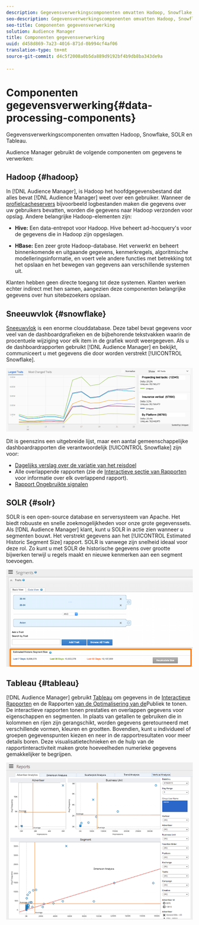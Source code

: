 ```yaml
---
description: Gegevensverwerkingscomponenten omvatten Hadoop, Snowflake, SOLR en Tableau.
seo-description: Gegevensverwerkingscomponenten omvatten Hadoop, Snowflake, SOLR en Tableau.
seo-title: Componenten gegevensverwerking
solution: Audience Manager
title: Componenten gegevensverwerking
uuid: d458d869-7a23-4016-871d-0b994cf4af06
translation-type: tm+mt
source-git-commit: d4c5f2008a0b5da889d9192bf4b9db8ba343de9a

---
```



# Componenten gegevensverwerking{#data-processing-components}

Gegevensverwerkingscomponenten omvatten Hadoop, Snowflake, SOLR en Tableau.

<!-- 

c_comproc.xml

 -->

Audience Manager gebruikt de volgende componenten om gegevens te verwerken:

## Hadoop {#hadoop}

In [!DNL Audience Manager], is Hadoop het hoofdgegevensbestand dat alles bevat [!DNL Audience Manager] weet over een gebruiker. Wanneer de [profielcacheservers](../../reference/system-components/components-data-collection.md) bijvoorbeeld logbestanden maken die gegevens over uw gebruikers bevatten, worden die gegevens naar Hadoop verzonden voor opslag. Andere belangrijke Hadoop-elementen zijn:

* **Hive:** Een data-entrepot voor Hadoop. Hive beheert ad-hocquery&#39;s voor de gegevens die in Hadoop zijn opgeslagen.

* **HBase:** Een zeer grote Hadoop-database. Het verwerkt en beheert binnenkomende en uitgaande gegevens, kenmerkregels, algoritmische modelleringsinformatie, en voert vele andere functies met betrekking tot het opslaan en het bewegen van gegevens aan verschillende systemen uit.

Klanten hebben geen directe toegang tot deze systemen. Klanten werken echter indirect met hen samen, aangezien deze componenten belangrijke gegevens over hun sitebezoekers opslaan.

## Sneeuwvlok {#snowflake}

[Sneeuwvlok](https://www.snowflake.net/) is een enorme clouddatabase. Deze tabel bevat gegevens voor veel van de dashboardgrafieken en de bijbehorende tekstvakken waarin de procentuele wijziging voor elk item in de grafiek wordt weergegeven. Als u de dashboardrapporten gebruikt [!DNL Audience Manager] en bekijkt, communiceert u met gegevens die door worden verstrekt [!UICONTROL Snowflake].



![](assets/dashboardreport.png)

Dit is geenszins een uitgebreide lijst, maar een aantal gemeenschappelijke dashboardrapporten die verantwoordelijk [!UICONTROL Snowflake] zijn voor:

* [Dagelijks verslag over de variatie van het reisdoel](/help/using/reporting/audience-optimization-reports/daily-trait-variation-report.md)
* Alle overlappende rapporten (zie de [Interactieve sectie van Rapporten](/help/using/reporting/dynamic-reports/dynamic-reports.md) voor informatie over elk overlappend rapport).
* [Rapport Ongebruikte signalen](/help/using/reporting/dynamic-reports/unused-signals.md)

## SOLR {#solr}

SOLR is een open-source database en serversysteem van Apache. Het biedt robuuste en snelle zoekmogelijkheden voor onze grote gegevenssets. Als [!DNL Audience Manager] klant, kunt u SOLR in actie zien wanneer u segmenten bouwt. Het verstrekt gegevens aan het [!UICONTROL Estimated Historic Segment Size] rapport. SOLR is vanwege zijn snelheid ideaal voor deze rol. Zo kunt u met SOLR de historische gegevens over grootte bijwerken terwijl u regels maakt en nieuwe kenmerken aan een segment toevoegen.



![](assets/audsize.png)

## Tableau {#tableau}

[!DNL Audience Manager] gebruikt [Tableau](https://www.tableausoftware.com/) om gegevens in de [Interactieve Rapporten](../../reporting/dynamic-reports/dynamic-reports.md#interactive-and-overlap-reports) en de Rapporten [van de Optimalisering van de](../../reporting/audience-optimization-reports/audience-optimization-reports.md)Publiek te tonen. De interactieve rapporten tonen prestaties en overlappen gegevens voor eigenschappen en segmenten. In plaats van getallen te gebruiken die in kolommen en rijen zijn gerangschikt, worden gegevens geretourneerd met verschillende vormen, kleuren en grootten. Bovendien, kunt u individueel of groepen gegevenspunten kiezen en neer in de rapportresultaten voor meer details boren. Deze visualisatietechnieken en de hulp van de rapportinteractiviteit maken grote hoeveelheden numerieke gegevens gemakkelijker te begrijpen.



![](assets/advertiser_analytics.png)

